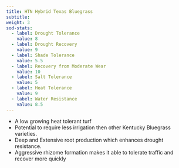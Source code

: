 ```yaml
---
title: HTN Hybrid Texas Bluegrass
subtitle:
weight: 3
sod-stats:
  - label: Drought Tolerance
    value: 8
  - label: Drought Recovery
    value: 9
  - label: Shade Tolerance
    value: 5.5
  - label: Recovery from Moderate Wear
    value: 10
  - label: Salt Tolerance
    value: 5
  - label: Heat Tolerance
    value: 9
  - label: Water Resistance
    value: 8.5
---
```



* A low growing heat tolerant turf
* Potential to require less irrigation then other Kentucky Bluegrass varieties.
* Deep and Extensive root production which enhances drought resistance.
* Aggressive rhizome formation makes it able to tolerate traffic and recover more quickly